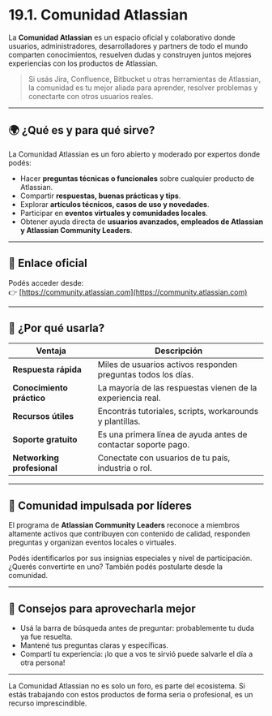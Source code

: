 # 19.1. Comunidad Atlassian

La **Comunidad Atlassian** es un espacio oficial y colaborativo donde usuarios, administradores, desarrolladores y partners de todo el mundo comparten conocimientos, resuelven dudas y construyen juntos mejores experiencias con los productos de Atlassian.

> Si usás Jira, Confluence, Bitbucket u otras herramientas de Atlassian, la comunidad es tu mejor aliada para aprender, resolver problemas y conectarte con otros usuarios reales.

---

## 🌍 ¿Qué es y para qué sirve?

La Comunidad Atlassian es un foro abierto y moderado por expertos donde podés:

- Hacer **preguntas técnicas o funcionales** sobre cualquier producto de Atlassian.
- Compartir **respuestas, buenas prácticas y tips**.
- Explorar **artículos técnicos, casos de uso y novedades**.
- Participar en **eventos virtuales y comunidades locales**.
- Obtener ayuda directa de **usuarios avanzados, empleados de Atlassian y Atlassian Community Leaders**.

---

## 🔗 Enlace oficial

Podés acceder desde:  
👉 [https://community.atlassian.com](https://community.atlassian.com)

---

## 🧠 ¿Por qué usarla?

| Ventaja | Descripción |
|--------|-------------|
| **Respuesta rápida** | Miles de usuarios activos responden preguntas todos los días. |
| **Conocimiento práctico** | La mayoría de las respuestas vienen de la experiencia real. |
| **Recursos útiles** | Encontrás tutoriales, scripts, workarounds y plantillas. |
| **Soporte gratuito** | Es una primera línea de ayuda antes de contactar soporte pago. |
| **Networking profesional** | Conectate con usuarios de tu país, industria o rol. |

---

## 🏅 Comunidad impulsada por líderes

El programa de **Atlassian Community Leaders** reconoce a miembros altamente activos que contribuyen con contenido de calidad, responden preguntas y organizan eventos locales o virtuales.

Podés identificarlos por sus insignias especiales y nivel de participación.  
¿Querés convertirte en uno? También podés postularte desde la comunidad.

---

## 🎯 Consejos para aprovecharla mejor

- Usá la barra de búsqueda antes de preguntar: probablemente tu duda ya fue resuelta.
- Mantené tus preguntas claras y específicas.
- Compartí tu experiencia: ¡lo que a vos te sirvió puede salvarle el día a otra persona!

---

La Comunidad Atlassian no es solo un foro, es parte del ecosistema. Si estás trabajando con estos productos de forma seria o profesional, es un recurso imprescindible.